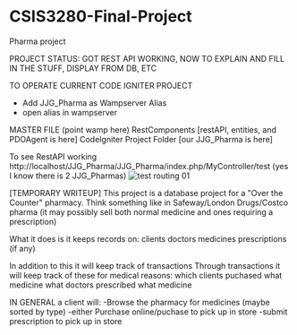 # CSIS3280-Final-Project
Pharma project



PROJECT STATUS: GOT REST API WORKING, NOW TO EXPLAIN AND FILL IN THE STUFF, DISPLAY FROM DB, ETC

TO OPERATE CURRENT CODE IGNITER PROJECT
- Add JJG_Pharma as Wampserver Alias
- open alias in wampserver

MASTER FILE (point wamp here)
    RestComponents
        [restAPI, entities, and PDOAgent is here]
    CodeIgniter Project Folder
        [our JJG_Pharma is here]

To see RestAPI working 
http://localhost/JJG_Pharma/JJG_Pharma/index.php/MyController/test
(yes I know there is 2 JJG_Pharmas)
![test routing 01](https://i.pinimg.com/originals/9a/d8/62/9ad862ff14ac2a592d542606ba348960.jpg)

[TEMPORARY WRITEUP]
This project is a database project for a "Over the Counter" pharmacy. Think something like in Safeway/London Drugs/Costco pharma
(it may possibly sell both normal medicine and ones requiring a prescription)

What it does is it keeps records on:
    clients
    doctors
    medicines
    prescriptions (if any)

In addition to this it will keep track of
    transactions
        Through transactions it will keep track of these for medical reasons:
            which clients puchased what medicine
            what doctors prescribed what medicine
    
IN GENERAL
a client will:
    -Browse the pharmacy for medicines (maybe sorted by type)
    -either Purchase online/puchase to pick up in store
    -submit prescription to pick up in store
